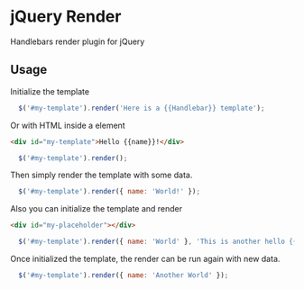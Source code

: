 # jQuery Render

Handlebars render plugin for jQuery

## Usage

Initialize the template

```js
  $('#my-template').render('Here is a {{Handlebar}} template');
```

Or with HTML inside a element

```html
<div id="my-template">Hello {{name}}!</div>
```

```js
  $('#my-template').render();
```

Then simply render the template with some data.


```js
  $('#my-template').render({ name: 'World!' });
```

Also you can initialize the template and render

```html
<div id="my-placeholder"></div>
```

```js
  $('#my-template').render({ name: 'World' }, 'This is another hello {{name}}!');
```

Once initialized the template, the render can be run again with new data.

```js
  $('#my-template').render({ name: 'Another World' });
```
